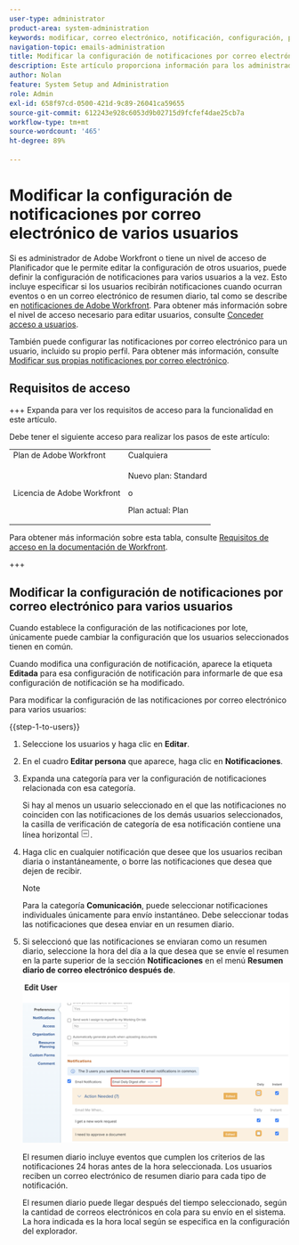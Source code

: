 ```yaml
---
user-type: administrator
product-area: system-administration
keywords: modificar, correo electrónico, notificación, configuración, por lote, edición por lote, configurar, varios, usuarios
navigation-topic: emails-administration
title: Modificar la configuración de notificaciones por correo electrónico de varios usuarios
description: Este artículo proporciona información para los administradores de grupos o de Workfront sobre cómo pueden actualizar las notificaciones de correo electrónico de otros usuarios.
author: Nolan
feature: System Setup and Administration
role: Admin
exl-id: 658f97cd-0500-421d-9c89-26041ca59655
source-git-commit: 612243e928c6053d9b02715d9fcfef4dae25cb7a
workflow-type: tm+mt
source-wordcount: '465'
ht-degree: 89%

---
```


# Modificar la configuración de notificaciones por correo electrónico de varios usuarios

<!-- Audited: 12/2023 -->

Si es administrador de Adobe Workfront o tiene un nivel de acceso de Planificador que le permite editar la configuración de otros usuarios, puede definir la configuración de notificaciones para varios usuarios a la vez. Esto incluye especificar si los usuarios recibirán notificaciones cuando ocurran eventos o en un correo electrónico de resumen diario, tal como se describe en [notificaciones de Adobe Workfront](../../../workfront-basics/using-notifications/wf-notifications.md). Para obtener más información sobre el nivel de acceso necesario para editar usuarios, consulte [Conceder acceso a usuarios](../../../administration-and-setup/add-users/configure-and-grant-access/grant-access-other-users.md).

También puede configurar las notificaciones por correo electrónico para un usuario, incluido su propio perfil. Para obtener más información, consulte [Modificar sus propias notificaciones por correo electrónico](../../../workfront-basics/using-notifications/activate-or-deactivate-your-own-event-notifications.md).


## Requisitos de acceso

+++ Expanda para ver los requisitos de acceso para la funcionalidad en este artículo.

Debe tener el siguiente acceso para realizar los pasos de este artículo:

<table style="table-layout:auto"> 
 <col> 
 <col> 
 <tbody> 
  <tr> 
   <td role="rowheader">Plan de Adobe Workfront</td> 
   <td>Cualquiera</td> 
  </tr> 
  <tr> 
   <td role="rowheader">Licencia de Adobe Workfront</td> 
   <td> <p>Nuevo plan: Standard </p>
 <p>o</p> 
<p>Plan actual: Plan </p> 
</td> 
  </tr> 
 </tbody> 
</table>

Para obtener más información sobre esta tabla, consulte [Requisitos de acceso en la documentación de Workfront](/help/quicksilver/administration-and-setup/add-users/access-levels-and-object-permissions/access-level-requirements-in-documentation.md).

+++

## Modificar la configuración de notificaciones por correo electrónico para varios usuarios

Cuando establece la configuración de las notificaciones por lote, únicamente puede cambiar la configuración que los usuarios seleccionados tienen en común.

Cuando modifica una configuración de notificación, aparece la etiqueta **Editada** para esa configuración de notificación para informarle de que esa configuración de notificación se ha modificado.

Para modificar la configuración de las notificaciones por correo electrónico para varios usuarios:

{{step-1-to-users}}

1. Seleccione los usuarios y haga clic en **Editar**.
1. En el cuadro **Editar persona** que aparece, haga clic en **Notificaciones**.

1. Expanda una categoría para ver la configuración de notificaciones relacionada con esa categoría.

   Si hay al menos un usuario seleccionado en el que las notificaciones no coinciden con las notificaciones de los demás usuarios seleccionados, la casilla de verificación de categoría de esa notificación contiene una línea horizontal ![Línea en lugar de marca de verificación](assets/straight-line-instead-of-checkmark.jpg).


1. Haga clic en cualquier notificación que desee que los usuarios reciban diaria o instantáneamente, o borre las notificaciones que desea que dejen de recibir.

   >[!NOTE]
   >
   >   Para la categoría **Comunicación**, puede seleccionar notificaciones individuales únicamente para envío instantáneo. Debe seleccionar todas las notificaciones que desea enviar en un resumen diario.


1. Si seleccionó que las notificaciones se enviaran como un resumen diario, seleccione la hora del día a la que desea que se envíe el resumen en la parte superior de la sección **Notificaciones** en el menú **Resumen diario de correo electrónico después de**.

   ![Tiempo de resumen diario](assets/daily-digest-time.png)

   El resumen diario incluye eventos que cumplen los criterios de las notificaciones 24 horas antes de la hora seleccionada. Los usuarios reciben un correo electrónico de resumen diario para cada tipo de notificación.

   El resumen diario puede llegar después del tiempo seleccionado, según la cantidad de correos electrónicos en cola para su envío en el sistema. La hora indicada es la hora local según se especifica en la configuración del explorador.
